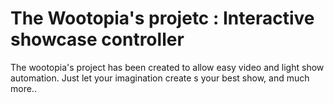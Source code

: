 # The Wootopia's projetc : Interactive showcase controller
The wootopia's project has been created to allow easy video and light show automation. Just let your imagination create s your best show, and much more..
